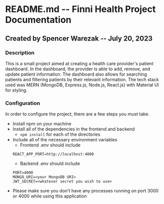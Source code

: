 # README.md -- Finni Health Project Documentation
## Created by Spencer Warezak -- July 20, 2023

### Description
This is a small project aimed at creating a health care provider's patient dashboard. In the dashboard, the provider is able to add, remove, and update patient information. The dashboard also allows for searching patients and filtering patients by their relevant information. The tech stack used was MERN (MongoDB, Express.js, Node.js, React.js) with Material UI for styling.

### Configuration
In order to configure the project, there are a few steps you must take.
- Install npm on your machine
- Install all of the dependencies in the frontend and backend
    - ```npm install``` for each of the directories
- Include all of the necessary environment variables
    - Frontend .env should include
    ```
    REACT_APP_PORT=http://localhost:4000
    ```
    - Backend .env should include
    ```
    PORT=4000
    MONGO_URI=<your MongoDB URI>
    JWT_SECRET=<whatever secret you wish to use>
    ```
- Please make sure you don't have any processes running on port 3000 or 4000 while using this application
